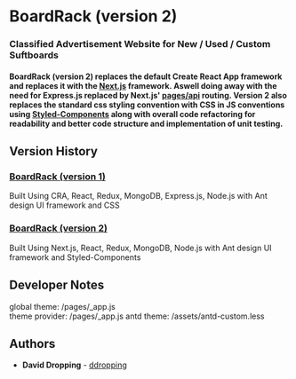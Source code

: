 # BoardRack (version 2)

### Classified Advertisement Website for New / Used / Custom Suftboards

#### BoardRack (version 2) replaces the default Create React App framework and replaces it with the [Next.js](https://github.com/zeit/next.js/) framework. Aswell doing away with the need for Express.js replaced by Next.js' [pages/api](https://nextjs.org/docs/api-routes/introduction) routing. Version 2 also replaces the standard css styling convention with CSS in JS conventions using [Styled-Components](https://github.com/styled-components/styled-components) along with overall code refactoring for readability and better code structure and implementation of unit testing.

## Version History

### [BoardRack (version 1)](https://github.com/DDropping/BoardRack)

Built Using CRA, React, Redux, MongoDB, Express.js, Node.js with Ant design UI framework and CSS

### [BoardRack (version 2)](https://github.com/DDropping/BoardRack_v2)

Built Using Next.js, React, Redux, MongoDB, Node.js with Ant design UI framework and Styled-Components

## Developer Notes

global theme: /pages/\_app.js  
theme provider: /pages/\_app.js
antd theme: /assets/antd-custom.less

## Authors

- **David Dropping** - [ddropping](https://github.com/ddropping)
